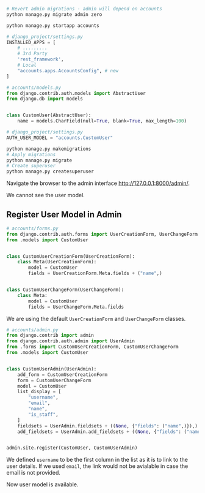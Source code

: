 

```bash
# Revert admin migrations - admin will depend on accounts
python manage.py migrate admin zero
```


```bash
python manage.py startapp accounts
```

```python
# django_project/settings.py
INSTALLED_APPS = [
    # .........
    # 3rd Party
    'rest_framework',
    # Local
    "accounts.apps.AccountsConfig", # new
]
```


```python
# accounts/models.py
from django.contrib.auth.models import AbstractUser
from django.db import models


class CustomUser(AbstractUser):
    name = models.CharField(null=True, blank=True, max_length=100)
```



```python
# django_project/settings.py
AUTH_USER_MODEL = "accounts.CustomUser" 
```


```bash
python manage.py makemigrations
# Apply migrations
python manage.py migrate
# Create superuser
python manage.py createsuperuser
```


Navigate the browser to the admin interface http://127.0.0.1:8000/admin/.

We cannot see the user model.

## Register User Model in Admin

```python
# accounts/forms.py
from django.contrib.auth.forms import UserCreationForm, UserChangeForm
from .models import CustomUser


class CustomUserCreationForm(UserCreationForm):
    class Meta(UserCreationForm):
        model = CustomUser
        fields = UserCreationForm.Meta.fields + ("name",)


class CustomUserChangeForm(UserChangeForm):
    class Meta:
        model = CustomUser
        fields = UserChangeForm.Meta.fields

```

We are using the default `UserCreationForm` and `UserChangeForm` classes.


```python
# accounts/admin.py
from django.contrib import admin
from django.contrib.auth.admin import UserAdmin
from .forms import CustomUserCreationForm, CustomUserChangeForm
from .models import CustomUser


class CustomUserAdmin(UserAdmin):
    add_form = CustomUserCreationForm
    form = CustomUserChangeForm
    model = CustomUser
    list_display = [
        "username",
        "email",
        "name",
        "is_staff",
    ]
    fieldsets = UserAdmin.fieldsets + ((None, {"fields": ("name",)}),)
    add_fieldsets = UserAdmin.add_fieldsets + ((None, {"fields": ("name",)}),)


admin.site.register(CustomUser, CustomUserAdmin)
```

We defined `username` to be the first column in the list as it is to link to the user details. If we used `email`, the link would not be avialable in case the email is not provided.

Now user model is available.





